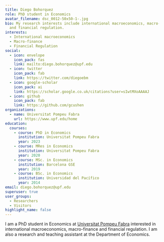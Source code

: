 ```yaml
---
title: Diego Bohorquez
role: PhD student in Economics
avatar_filename: dsc_0012-50x50-1-.jpg
bio: My research interests include international macroeconomics, macro-finance
  and financial regulation.
interests:
  - International macroeconomics
  - Macro-finance
  - Financial Regulation
social:
  - icon: envelope
    icon_pack: fas
    link: mailto:diego.bohorquez@upf.edu
  - icon: twitter
    icon_pack: fab
    link: https://twitter.com/diegoebm
  - icon: google-scholar
    icon_pack: ai
    link: https://scholar.google.co.uk/citations?user=sIwtMXoAAAAJ
  - icon: github
    icon_pack: fab
    link: https://github.com/gcushen
organizations:
  - name: Universitat Pompeu Fabra
    url: https://www.upf.edu/home
education:
  courses:
    - course: PhD in Economics
      institution: Universitat Pompeu Fabra
      year: 2023
    - course: MRes in Economics
      institution: Universitat Pompeu Fabra
      year: 2020
    - course: MSc. in Economics
      institution: Barcelona GSE
      year: 2019
    - course: BSc. in Economics
      institution: Universidad del Pacífico
      year: 2014
email: diego.bohorquez@upf.edu
superuser: true
user_groups:
  - Researchers
  - Visitors
highlight_name: false
---
```

I am a PhD student in Economics at [Universitat Pompeu Fabra](https://www.upf.edu/home) interested in international macroeconomics, macro-finance and financial regulation. I am also a research and teaching assistant at the Department of Economics.
